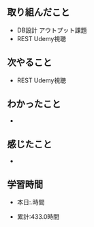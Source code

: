 ## 取り組んだこと
- DB設計 アウトプット課題
- REST Udemy視聴


## 次やること
- REST Udemy視聴

  
## わかったこと
- 

## 感じたこと
- 

## 学習時間
- 本日:.時間

- 累計:433.0時間
